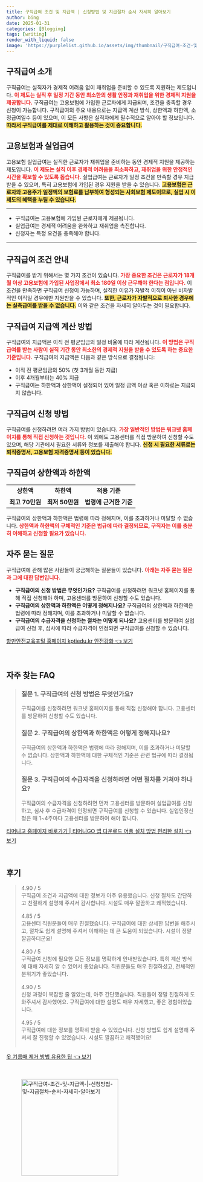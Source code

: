 ```yaml
---
title: 구직급여 조건 및 지급액 | 신청방법 및 지급절차 순서 자세히 알아보기
author: bing
date: 2025-01-31
categories: [Blogging]
tags: [writing]
render_with_liquid: false
image: 'https://purplelist.github.io/assets/img/thumbnail/구직급여-조건-및-지급액-|-신청방법-및-지급절차-순서-자세히-알아보기.webp'
---
```



<h2 id='구직급여 소개'>구직급여 소개</h2>

<p>구직급여는 실직자가 경제적 어려움 없이 재취업을 준비할 수 있도록 지원하는 제도입니다. <b><span style="color: #ee2323;">이 제도는 실직 후 일정 기간 동안 최소한의 생활 안정과 재취업을 위한 경제적 지원을 제공합니다.</span></b> 구직급여는 고용보험에 가입한 근로자에게 지급되며, 조건을 충족할 경우 신청이 가능합니다. 구직급여의 주요 내용으로는 지급액 계산 방식, 상한액과 하한액, 소정급여일수 등이 있으며, 이 모든 사항은 실직자에게 필수적으로 알아야 할 정보입니다. <b><span style="background-color: #ffe066;">따라서 구직급여를 제대로 이해하고 활용하는 것이 중요합니다.</span></b></p>

<h2 id='고용보험과 실업급여'>고용보험과 실업급여</h2>

<p>고용보험 실업급여는 실직한 근로자가 재취업을 준비하는 동안 경제적 지원을 제공하는 제도입니다. <b><span style="color: #ee2323;">이 제도는 실직 이후 경제적 어려움을 최소화하고, 재취업을 위한 안정적인 시간을 확보할 수 있도록 돕습니다.</span></b> 실업급여는 근로자가 일정 조건을 만족할 경우 지급받을 수 있으며, 특히 고용보험에 가입된 경우 지원을 받을 수 있습니다. <b><span style="background-color: #ffe066;">고용보험은 근로자와 고용주가 일정액의 보험료를 납부하여 형성되는 사회보험 제도이므로, 실업 시 이 제도의 혜택을 누릴 수 있습니다.</span></b></p>

<hr />

<ul>
    <li>구직급여는 고용보험에 가입된 근로자에게 제공됩니다.</li>
    <li>실업급여는 경제적 어려움을 완화하고 재취업을 촉진합니다.</li>
    <li>신청자는 특정 요건을 충족해야 합니다.</li>
</ul>

<hr />

<h2 id='구직급여 조건 안내'>구직급여 조건 안내</h2>

<p>구직급여를 받기 위해서는 몇 가지 조건이 있습니다. <b><span style="color: #ee2323;">가장 중요한 조건은 근로자가 18개월 이상 고용보험에 가입된 사업장에서 최소 180일 이상 근무해야 한다는 점입니다.</span></b> 이 조건을 만족하면 구직급여 신청이 가능하며, 실직한 이유가 자발적 이직이 아닌 비자발적인 이직일 경우에만 지원받을 수 있습니다. <b><span style="background-color: #ffe066;">또한, 근로자가 자발적으로 퇴사한 경우에는 실측급여를 받을 수 없습니다.</span></b> 이와 같은 조건을 자세히 알아두는 것이 필요합니다.</p>

<h2 id='구직급여 지급액 계산 방법'>구직급여 지급액 계산 방법</h2>

<p>구직급여의 지급액은 이직 전 평균임금의 일정 비율에 따라 계산됩니다. <b><span style="color: #ee2323;">이 방법은 구직급여를 받는 사람이 실직 기간 동안 최소한의 경제적 지원을 받을 수 있도록 하는 중요한 기준입니다.</span></b> 구직급여의 지급액은 다음과 같은 방식으로 결정됩니다:</p>

<ul>
    <li>이직 전 평균임금의 50% (첫 3개월 동안 지급)</li>
    <li>이후 4개월부터는 40% 지급</li>
    <li>구직급여는 하한액과 상한액이 설정되어 있어 일정 금액 이상 혹은 이하로는 지급되지 않습니다.</li>
</ul>

<h2 id='구직급여 신청 방법'>구직급여 신청 방법</h2>

<p>구직급여를 신청하려면 여러 가지 방법이 있습니다. <b><span style="color: #ee2323;">가장 일반적인 방법은 워크넷 홈페이지를 통해 직접 신청하는 것입니다.</span></b> 이 외에도 고용센터를 직접 방문하여 신청할 수도 있으며, 해당 기관에서 필요한 서류와 정보를 제출해야 합니다. <b><span style="background-color: #ffe066;">신청 시 필요한 서류로는 퇴직증명서, 고용보험 자격증명서 등이 있습니다.</span></b></p>

<h2 id='구직급여 상한액과 하한액'>구직급여 상한액과 하한액</h2>

<table>
    <tr>
        <td style="text-align: center; height: 17px;"><b>상한액</b></td>
        <td style="text-align: center; height: 17px;"><b>하한액</b></td>
        <td style="text-align: center; height: 17px;"><b>적용 기준</b></td>
    </tr>
    <tr>
        <td style="text-align: center; height: 17px;"><b>최고 70만원</b></td>
        <td style="text-align: center; height: 17px;"><b>최저 50만원</b></td>
        <td style="text-align: center; height: 17px;"><b>법령에 근거한 기준</b></td>
    </tr>
</table>

<p>구직급여의 상한액과 하한액은 법령에 따라 정해지며, 이를 초과하거나 미달할 수 없습니다. <b><span style="color: #ee2323;">상한액과 하한액의 구체적인 기준은 법규에 따라 결정되므로, 구직자는 이를 충분히 이해하고 신청할 필요가 있습니다.</span></b></p>

<h2 id='자주 묻는 질문'>자주 묻는 질문</h2>

<p>구직급여에 관해 많은 사람들이 궁금해하는 질문들이 있습니다. <b><span style="color: #ee2323;">아래는 자주 묻는 질문과 그에 대한 답변입니다.</span></b></p>

<ul>
    <li><b>구직급여의 신청 방법은 무엇인가요?</b> 구직급여를 신청하려면 워크넷 홈페이지를 통해 직접 신청해야 하며, 고용센터를 방문하여 신청할 수도 있습니다.</li>
    <li><b>구직급여의 상한액과 하한액은 어떻게 정해지나요?</b> 구직급여의 상한액과 하한액은 법령에 따라 정해지며, 이를 초과하거나 미달할 수 없습니다.</li>
    <li><b>구직급여의 수급자격을 신청하는 절차는 어떻게 되나요?</b> 고용센터를 방문하여 실업급여 신청 후, 심사에 따라 수급자격이 인정되면 구직급여를 신청할 수 있습니다.</li>
</ul>


<p><a class="click-button" title="항만안전교육포털 홈페이지 kptiedu.kr 안전강화" href="https://purplelist.github.io/posts/%ED%95%AD%EB%A7%8C%EC%95%88%EC%A0%84%EA%B5%90%EC%9C%A1%ED%8F%AC%ED%84%B8-%ED%99%88%ED%8E%98%EC%9D%B4%EC%A7%80-kptiedu.kr-%EC%95%88%EC%A0%84%EA%B0%95%ED%99%94/" rel="dofollow">항만안전교육포털 홈페이지 kptiedu.kr 안전강화 👈 보기</a></p><br>
<h2 id='자주_찾는_FAQ'>자주 찾는 FAQ</h2>
<div itemscope="" itemtype="https://schema.org/FAQPage"> 
<blockquote> 
<div itemscope="" itemprop="mainEntity" itemtype="https://schema.org/Question"> 
<h3 itemprop="name">질문 1. 구직급여의 신청 방법은 무엇인가요?</h3> 
<div itemscope="" itemprop="acceptedAnswer" itemtype="https://schema.org/Answer"> 
<span itemprop="text"> 
<p>구직급여를 신청하려면 워크넷 홈페이지를 통해 직접 신청해야 합니다. 고용센터를 방문하여 신청할 수도 있습니다.</p> 
</span> 
</div> 
</div> 
<div itemscope="" itemprop="mainEntity" itemtype="https://schema.org/Question"> 
<h3 itemprop="name">질문 2. 구직급여의 상한액과 하한액은 어떻게 정해지나요?</h3> 
<div itemscope="" itemprop="acceptedAnswer" itemtype="https://schema.org/Answer"> 
<span itemprop="text"> 
<p>구직급여의 상한액과 하한액은 법령에 따라 정해지며, 이를 초과하거나 미달할 수 없습니다. 상한액과 하한액에 대한 구체적인 기준은 관련 법규에 따라 결정됩니다.</p> 
</span> 
</div> 
</div> 
<div itemscope="" itemprop="mainEntity" itemtype="https://schema.org/Question"> 
<h3 itemprop="name">질문 3. 구직급여의 수급자격을 신청하려면 어떤 절차를 거쳐야 하나요?</h3> 
<div itemscope="" itemprop="acceptedAnswer" itemtype="https://schema.org/Answer"> 
<span itemprop="text"> 
<p>구직급여의 수급자격을 신청하려면 먼저 고용센터를 방문하여 실업급여를 신청하고, 심사 후 수급자격이 인정되면 구직급여를 신청할 수 있습니다. 실업인정신청은 매 1~4주마다 고용센터를 방문하여 해야 합니다.</p> 
</span> 
</div> 
</div> 
</blockquote> 
</div>
<p><a class="click-button" title="티머니고 홈페이지 바로가기 | 티머니GO 앱 다운로드 어플 설치 방법 편리한 설치" href="https://purplelist.github.io/posts/%ED%8B%B0%EB%A8%B8%EB%8B%88%EA%B3%A0-%ED%99%88%ED%8E%98%EC%9D%B4%EC%A7%80-%EB%B0%94%EB%A1%9C%EA%B0%80%EA%B8%B0-%ED%8B%B0%EB%A8%B8%EB%8B%88GO-%EC%95%B1-%EB%8B%A4%EC%9A%B4%EB%A1%9C%EB%93%9C-%EC%96%B4%ED%94%8C-%EC%84%A4%EC%B9%98-%EB%B0%A9%EB%B2%95-%ED%8E%B8%EB%A6%AC%ED%95%9C-%EC%84%A4%EC%B9%98/" rel="dofollow">티머니고 홈페이지 바로가기 | 티머니GO 앱 다운로드 어플 설치 방법 편리한 설치 👈 보기</a></p><br>
<h2 id='후기'>후기</h2>
<div itemscope itemtype="https://schema.org/Product">
  <blockquote>
  <div itemprop="review" itemscope itemtype="https://schema.org/Review">
      <div itemprop="reviewRating" itemscope itemtype="https://schema.org/Rating"> <span itemprop="ratingValue">4.90</span> / <span itemprop="bestRating">5</span> </div>
      <span itemprop="reviewBody">구직급여 조건과 지급액에 대한 정보가 아주 유용했습니다. 신청 절차도 간단하고 친절하게 설명해 주셔서 감사합니다. 시설도 매우 깔끔하고 쾌적했습니다.</span>
  </div>
  <br>
  <div itemprop="review" itemscope itemtype="https://schema.org/Review">
      <div itemprop="reviewRating" itemscope itemtype="https://schema.org/Rating"> <span itemprop="ratingValue">4.85</span> / <span itemprop="bestRating">5</span> </div>
      <span itemprop="reviewBody">고용센터 직원분들이 매우 친절했습니다. 구직급여에 대한 상세한 답변을 해주시고, 절차도 쉽게 설명해 주셔서 이해하는 데 큰 도움이 되었습니다. 시설이 정말 깔끔하더군요!</span>
  </div>
  <br>
  <div itemprop="review" itemscope itemtype="https://schema.org/Review">
      <div itemprop="reviewRating" itemscope itemtype="https://schema.org/Rating"> <span itemprop="ratingValue">4.80</span> / <span itemprop="bestRating">5</span> </div>
      <span itemprop="reviewBody">구직급여 신청에 필요한 모든 정보를 명확하게 안내받았습니다. 특히 계산 방식에 대해 자세히 알 수 있어서 좋았습니다. 직원분들도 매우 친절하셨고, 전체적인 분위기가 좋았습니다.</span>
  </div>
  <br>
  <div itemprop="review" itemscope itemtype="https://schema.org/Review">
      <div itemprop="reviewRating" itemscope itemtype="https://schema.org/Rating"> <span itemprop="ratingValue">4.90</span> / <span itemprop="bestRating">5</span> </div>
      <span itemprop="reviewBody">신청 과정이 복잡할 줄 알았는데, 아주 간단했습니다. 직원들이 정말 친절하게 도와주셔서 감사했어요. 구직급여에 대한 설명도 매우 자세했고, 좋은 경험이었습니다.</span>
  </div>
  <br>
  <div itemprop="review" itemscope itemtype="https://schema.org/Review">
      <div itemprop="reviewRating" itemscope itemtype="https://schema.org/Rating"> <span itemprop="ratingValue">4.95</span> / <span itemprop="bestRating">5</span> </div>
      <span itemprop="reviewBody">구직급여에 대한 정보를 명확히 받을 수 있었습니다. 신청 방법도 쉽게 설명해 주셔서 잘 진행할 수 있었습니다. 시설도 깔끔하고 쾌적했어요!</span>
  </div>
  <br>
  </blockquote>
</div>
<p><a class="click-button" title="옷 기름때 제거 방법 유용한 팁" href="https://purplelist.github.io/posts/%EC%98%B7-%EA%B8%B0%EB%A6%84%EB%95%8C-%EC%A0%9C%EA%B1%B0-%EB%B0%A9%EB%B2%95-%EC%9C%A0%EC%9A%A9%ED%95%9C-%ED%8C%81/" rel="dofollow">옷 기름때 제거 방법 유용한 팁 👈 보기</a></p><br>
<figure class="image"><img src="https://purplelist.github.io/assets/img/thumbnail/구직급여-조건-및-지급액-|-신청방법-및-지급절차-순서-자세히-알아보기.webp" alt="구직급여-조건-및-지급액-|-신청방법-및-지급절차-순서-자세히-알아보기" width="256" height="256"></figure>